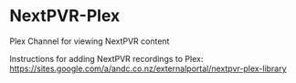 NextPVR-Plex
============

Plex Channel for viewing NextPVR content

Instructions for adding NextPVR recordings to Plex: https://sites.google.com/a/andc.co.nz/externalportal/nextpvr-plex-library

